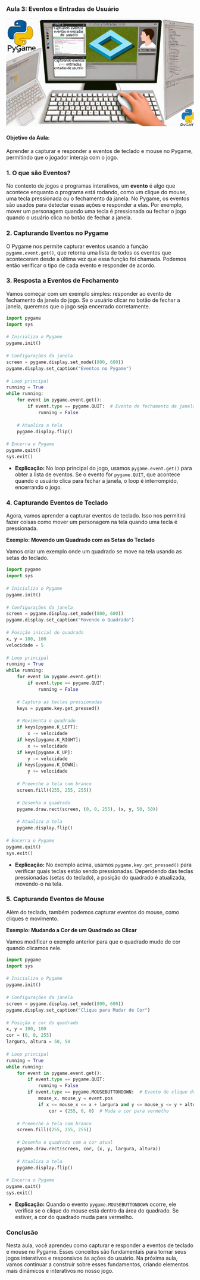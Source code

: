 ### Aula 3: Eventos e Entradas de Usuário
![](../assets/image/03.jpeg)
#### Objetivo da Aula:
Aprender a capturar e responder a eventos de teclado e mouse no Pygame, permitindo que o jogador interaja com o jogo.

### 1. O que são Eventos?

No contexto de jogos e programas interativos, um **evento** é algo que acontece enquanto o programa está rodando, como um clique do mouse, uma tecla pressionada ou o fechamento da janela. No Pygame, os eventos são usados para detectar essas ações e responder a elas. Por exemplo, mover um personagem quando uma tecla é pressionada ou fechar o jogo quando o usuário clica no botão de fechar a janela.

### 2. Capturando Eventos no Pygame

O Pygame nos permite capturar eventos usando a função `pygame.event.get()`, que retorna uma lista de todos os eventos que aconteceram desde a última vez que essa função foi chamada. Podemos então verificar o tipo de cada evento e responder de acordo.

### 3. Resposta a Eventos de Fechamento

Vamos começar com um exemplo simples: responder ao evento de fechamento da janela do jogo. Se o usuário clicar no botão de fechar a janela, queremos que o jogo seja encerrado corretamente.

```python
import pygame
import sys

# Inicializa o Pygame
pygame.init()

# Configurações da janela
screen = pygame.display.set_mode((800, 600))
pygame.display.set_caption("Eventos no Pygame")

# Loop principal
running = True
while running:
    for event in pygame.event.get():
        if event.type == pygame.QUIT:  # Evento de fechamento da janela
            running = False

    # Atualiza a tela
    pygame.display.flip()

# Encerra o Pygame
pygame.quit()
sys.exit()
```

- **Explicação:** No loop principal do jogo, usamos `pygame.event.get()` para obter a lista de eventos. Se o evento for `pygame.QUIT`, que acontece quando o usuário clica para fechar a janela, o loop é interrompido, encerrando o jogo.

### 4. Capturando Eventos de Teclado

Agora, vamos aprender a capturar eventos de teclado. Isso nos permitirá fazer coisas como mover um personagem na tela quando uma tecla é pressionada.

**Exemplo: Movendo um Quadrado com as Setas do Teclado**

Vamos criar um exemplo onde um quadrado se move na tela usando as setas do teclado.

```python
import pygame
import sys

# Inicializa o Pygame
pygame.init()

# Configurações da janela
screen = pygame.display.set_mode((800, 600))
pygame.display.set_caption("Movendo o Quadrado")

# Posição inicial do quadrado
x, y = 100, 100
velocidade = 5

# Loop principal
running = True
while running:
    for event in pygame.event.get():
        if event.type == pygame.QUIT:
            running = False

    # Captura as teclas pressionadas
    keys = pygame.key.get_pressed()

    # Movimenta o quadrado
    if keys[pygame.K_LEFT]:
        x -= velocidade
    if keys[pygame.K_RIGHT]:
        x += velocidade
    if keys[pygame.K_UP]:
        y -= velocidade
    if keys[pygame.K_DOWN]:
        y += velocidade

    # Preenche a tela com branco
    screen.fill((255, 255, 255))

    # Desenha o quadrado
    pygame.draw.rect(screen, (0, 0, 255), (x, y, 50, 50))

    # Atualiza a tela
    pygame.display.flip()

# Encerra o Pygame
pygame.quit()
sys.exit()
```

- **Explicação:** No exemplo acima, usamos `pygame.key.get_pressed()` para verificar quais teclas estão sendo pressionadas. Dependendo das teclas pressionadas (setas do teclado), a posição do quadrado é atualizada, movendo-o na tela.

### 5. Capturando Eventos de Mouse

Além do teclado, também podemos capturar eventos do mouse, como cliques e movimento.

**Exemplo: Mudando a Cor de um Quadrado ao Clicar**

Vamos modificar o exemplo anterior para que o quadrado mude de cor quando clicamos nele.

```python
import pygame
import sys

# Inicializa o Pygame
pygame.init()

# Configurações da janela
screen = pygame.display.set_mode((800, 600))
pygame.display.set_caption("Clique para Mudar de Cor")

# Posição e cor do quadrado
x, y = 100, 100
cor = (0, 0, 255)
largura, altura = 50, 50

# Loop principal
running = True
while running:
    for event in pygame.event.get():
        if event.type == pygame.QUIT:
            running = False
        if event.type == pygame.MOUSEBUTTONDOWN:  # Evento de clique do mouse
            mouse_x, mouse_y = event.pos
            if x <= mouse_x <= x + largura and y <= mouse_y <= y + altura:
                cor = (255, 0, 0)  # Muda a cor para vermelho

    # Preenche a tela com branco
    screen.fill((255, 255, 255))

    # Desenha o quadrado com a cor atual
    pygame.draw.rect(screen, cor, (x, y, largura, altura))

    # Atualiza a tela
    pygame.display.flip()

# Encerra o Pygame
pygame.quit()
sys.exit()
```

- **Explicação:** Quando o evento `pygame.MOUSEBUTTONDOWN` ocorre, ele verifica se o clique do mouse está dentro da área do quadrado. Se estiver, a cor do quadrado muda para vermelho.

### Conclusão

Nesta aula, você aprendeu como capturar e responder a eventos de teclado e mouse no Pygame. Esses conceitos são fundamentais para tornar seus jogos interativos e responsivos às ações do usuário. Na próxima aula, vamos continuar a construir sobre esses fundamentos, criando elementos mais dinâmicos e interativos no nosso jogo.